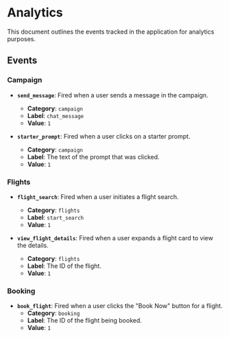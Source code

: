 # Analytics

This document outlines the events tracked in the application for analytics purposes.

## Events

### Campaign

- **`send_message`**: Fired when a user sends a message in the campaign.
  - **Category**: `campaign`
  - **Label**: `chat_message`
  - **Value**: `1`

- **`starter_prompt`**: Fired when a user clicks on a starter prompt.
  - **Category**: `campaign`
  - **Label**: The text of the prompt that was clicked.
  - **Value**: `1`

### Flights

- **`flight_search`**: Fired when a user initiates a flight search.
  - **Category**: `flights`
  - **Label**: `start_search`
  - **Value**: `1`

- **`view_flight_details`**: Fired when a user expands a flight card to view the details.
  - **Category**: `flights`
  - **Label**: The ID of the flight.
  - **Value**: `1`

### Booking

- **`book_flight`**: Fired when a user clicks the "Book Now" button for a flight.
  - **Category**: `booking`
  - **Label**: The ID of the flight being booked.
  - **Value**: `1` 